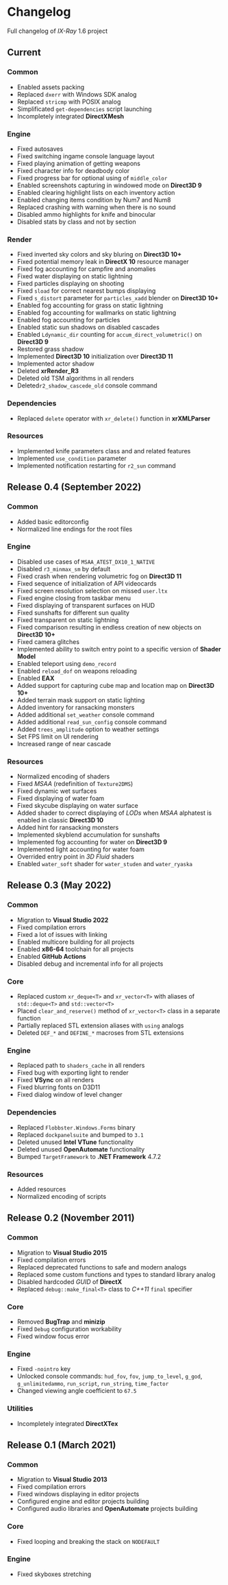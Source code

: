 # Changelog

Full changelog of _IX-Ray_ 1.6 project

## Current

### Common

- Enabled assets packing
- Replaced `dxerr` with Windows SDK analog
- Replaced `stricmp` with POSIX analog
- Simplificated `get-dependencies` script launching
- Incompletely integrated __DirectXMesh__

### Engine

- Fixed autosaves
- Fixed switching ingame console language layout
- Fixed playing animation of getting weapons
- Fixed character info for deadbody color
- Fixed progress bar for optional using of `middle_color`
- Enabled screenshots capturing in windowed mode on __Direct3D 9__
- Enabled clearing highlight lists on each inventory action
- Enabled changing items condition by Num7 and Num8
- Replaced crashing with warning when there is no sound
- Disabled ammo highlights for knife and binocular
- Disabled stats by class and not by section

### Render

- Fixed inverted sky colors and sky bluring on __Direct3D 10+__
- Fixed potential memory leak in __DirectX 10__ resource manager
- Fixed fog accounting for campfire and anomalies
- Fixed water displaying on static lightning
- Fixed particles displaying on shooting
- Fixed `sload` for correct nearest bumps displaying
- Fixed `s_distort` parameter for `particles_xadd` blender on __Direct3D 10+__
- Enabled fog accounting for grass on static lightning
- Enabled fog accounting for wallmarks on static lightning
- Enabled fog accounting for particles
- Enabled static sun shadows on disabled cascades
- Enabled `Ldynamic_dir` counting for `accum_direct_volumetric()` on __Direct3D 9__
- Restored grass shadow
- Implemented __Direct3D 10__ initialization over __Direct3D 11__
- Implemented actor shadow
- Deleted __xrRender_R3__
- Deleted old TSM algorithms in all renders
- Deleted`r2_shadow_cascede_old` console command

### Dependencies

- Replaced `delete` operator with `xr_delete()` function in __xrXMLParser__

### Resources

- Implemented knife parameters class and and related features
- Implemented `use_condition` parameter
- Implemented notification restarting for `r2_sun` command

## Release 0.4 (September 2022)

### Common

- Added basic editorconfig
- Normalized line endings for the root files

### Engine

- Disabled use cases of `MSAA_ATEST_DX10_1_NATIVE`
- Disabled `r3_minmax_sm` by default
- Fixed crash when rendering volumetric fog on __Direct3D 11__
- Fixed sequence of initialization of API videocards
- Fixed screen resolution selection on missed `user.ltx`
- Fixed engine closing from taskbar menu
- Fixed displaying of transparent surfaces on HUD
- Fixed sunshafts for different sun quality
- Fixed transparent on static lightning
- Fixed comparison resulting in endless creation of new objects on __Direct3D 10+__
- Fixed camera glitches
- Implemented ability to switch entry point to a specific version of __Shader Model__
- Enabled teleport using `demo_record`
- Enabled `reload_dof` on weapons reloading
- Enabled __EAX__
- Added support for capturing cube map and location map on __Direct3D 10+__
- Added terrain mask support on static lighting
- Added inventory for ransacking monsters
- Added additional `set_weather` console command
- Added additional `read_sun_config` console command
- Added `trees_amplitude` option to weather settings
- Set FPS limit on UI rendering
- Increased range of near cascade

### Resources

- Normalized encoding of shaders
- Fixed _MSAA_ (redefinition of `Texture2DMS`)
- Fixed dynamic wet surfaces
- Fixed displaying of water foam
- Fixed skycube displaying on water surface
- Added shader to correct displaying of _LODs_ when _MSAA_ alphatest is enabled in classic __Direct3D 10__
- Added hint for ransacking monsters
- Implemented skyblend accumulation for sunshafts
- Implemented fog accounting for water on __Direct3D 9__
- Implemented light accounting for water foam
- Overrided entry point in _3D Fluid_ shaders
- Enabled `water_soft` shader for `water_studen` and `water_ryaska`

## Release 0.3 (May 2022)

### Common

- Migration to __Visual Studio 2022__
- Fixed compilation errors
- Fixed a lot of issues with linking
- Enabled multicore building for all projects
- Enabled __x86-64__ toolchain for all projects
- Enabled __GitHub Actions__
- Disabled debug and incremental info for all projects

### Core

- Replaced custom `xr_deque<T>` and `xr_vector<T>` with aliases of `std::deque<T>` and `std::vector<T>`
- Placed `clear_and_reserve()` method of `xr_vector<T>` class in a separate function
- Partially replaced STL extension aliases with `using` analogs
- Deleted `DEF_*` and `DEFINE_*` macroses from STL extensions

### Engine

- Replaced path to `shaders_cache` in all renders
- Fixed bug with exporting light to render
- Fixed __VSync__ on all renders
- Fixed blurring fonts on D3D11
- Fixed dialog window of level changer

### Dependencies

- Replaced `Flobbster.Windows.Forms` binary
- Replaced `dockpanelsuite` and bumped to `3.1`
- Deleted unused __Intel VTune__ functionality
- Deleted unused __OpenAutomate__ functionality
- Bumped `TargetFramework` to __.NET Framework__ 4.7.2

### Resources

- Added resources
- Normalized encoding of scripts

## Release 0.2 (November 2011)

### Common

- Migration to __Visual Studio 2015__
- Fixed compilation errors
- Replaced deprecated functions to safe and modern analogs
- Replaced some custom functions and types to standard library analog
- Disabled hardcoded _GUID_ of __DirectX__
- Replaced `debug::make_final<T>` class to _C++11_ `final` specifier

### Core

- Removed __BugTrap__ and __minizip__
- Fixed `Debug` configuration workability
- Fixed window focus error

### Engine

- Fixed `-nointro` key
- Unlocked console commands: `hud_fov`, `fov`, `jump_to_level`, `g_god`, `g_unlimitedammo`, `run_script`, `run_string`, `time_factor`
- Changed viewing angle coefficient to `67.5`

### Utilities

- Incompletely integrated __DirectXTex__

## Release 0.1 (March 2021)

### Common

- Migration to __Visual Studio 2013__
- Fixed compilation errors
- Fixed windows displaying in editor projects
- Configured engine and editor projects building
- Configured audio libraries and __OpenAutomate__ projects building

### Core

- Fixed looping and breaking the stack on `NODEFAULT`

### Engine

- Fixed skyboxes stretching
